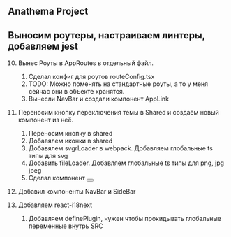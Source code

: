 ## Anathema Project

## Выносим роутеры, настраиваем линтеры, добавляем jest

10. Вынес Роуты в AppRoutes в отдельный файл.

    1. Сделал конфиг для роутов routeConfig.tsx
    2. TODO: Можно поменять на стандартные роуты, а то у меня сейчас они в объекте хранятся.
    3. Вынесли NavBar и создали компонент AppLink

11. Переносим кнопку переключения темы в Shared и создаём новый компонент из неё.

    1. Переносим кнопку в shared
    2. Добавялем иконки в shared
    3. Добавялем svgrLoader в webpack. Добавляем глобальные ts типы для svg
    4. Добавить fileLoader. Добавляем глобальные ts типы для png, jpg jpeg
    5. Сделал компонент <Button />


12. Добавил компоненты NavBar и SideBar

13. Добавляем react-i18next
    
    1. Добавляем definePlugin, нужен чтобы прокидывать глобальные переменные внутрь SRC
    